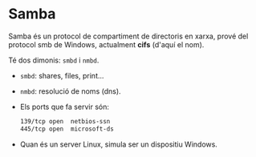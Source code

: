 # Samba

Samba és un protocol de compartiment de directoris en xarxa, prové del protocol smb de Windows, actualment **cifs** (d'aquí el nom).

Té dos dimonis: `smbd` i `nmbd`.

* `smbd`: shares, files, print...

* `nmbd`: resolució de noms (dns).

* Els ports que fa servir són:
  
  ```bash
  139/tcp open  netbios-ssn
  445/tcp open  microsoft-ds
  ```

* Quan és un server Linux, simula ser un dispositiu Windows.
